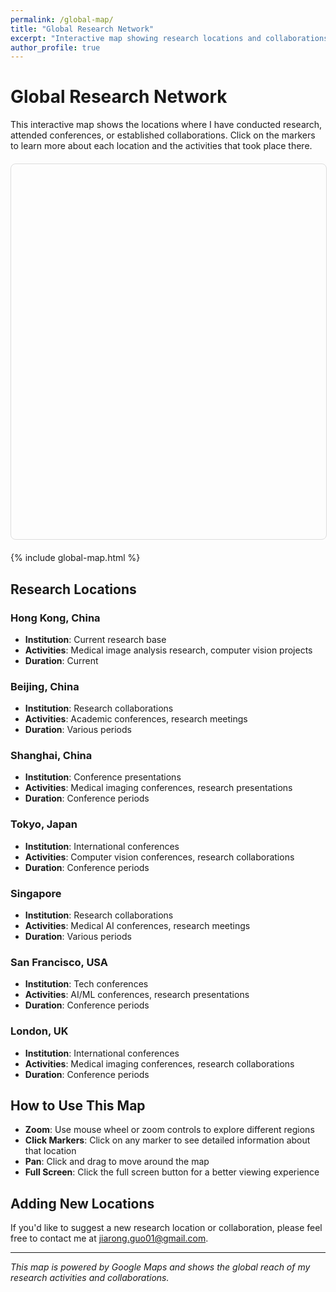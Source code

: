 ```yaml
---
permalink: /global-map/
title: "Global Research Network"
excerpt: "Interactive map showing research locations and collaborations worldwide"
author_profile: true
---
```


# Global Research Network

This interactive map shows the locations where I have conducted research, attended conferences, or established collaborations. Click on the markers to learn more about each location and the activities that took place there.

<div id="global-map" style="height: 600px; width: 100%; margin: 20px 0; border: 1px solid #ddd; border-radius: 8px;"></div>

{% include global-map.html %}

## Research Locations

### Hong Kong, China
- **Institution**: Current research base
- **Activities**: Medical image analysis research, computer vision projects
- **Duration**: Current

### Beijing, China
- **Institution**: Research collaborations
- **Activities**: Academic conferences, research meetings
- **Duration**: Various periods

### Shanghai, China
- **Institution**: Conference presentations
- **Activities**: Medical imaging conferences, research presentations
- **Duration**: Conference periods

### Tokyo, Japan
- **Institution**: International conferences
- **Activities**: Computer vision conferences, research collaborations
- **Duration**: Conference periods

### Singapore
- **Institution**: Research collaborations
- **Activities**: Medical AI conferences, research meetings
- **Duration**: Various periods

### San Francisco, USA
- **Institution**: Tech conferences
- **Activities**: AI/ML conferences, research presentations
- **Duration**: Conference periods

### London, UK
- **Institution**: International conferences
- **Activities**: Medical imaging conferences, research collaborations
- **Duration**: Conference periods

## How to Use This Map

- **Zoom**: Use mouse wheel or zoom controls to explore different regions
- **Click Markers**: Click on any marker to see detailed information about that location
- **Pan**: Click and drag to move around the map
- **Full Screen**: Click the full screen button for a better viewing experience

## Adding New Locations

If you'd like to suggest a new research location or collaboration, please feel free to contact me at jiarong.guo01@gmail.com.

---

*This map is powered by Google Maps and shows the global reach of my research activities and collaborations.*